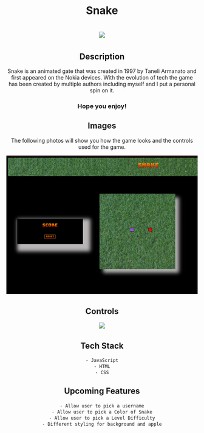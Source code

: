 
<div align="center">
<h1><strong>Snake</strong> 


<img src="https://media.giphy.com/media/26DN0U3SqKDG2fTFe/giphy.gif" width="px"/></h1>


<div align="center">

## <strong>Description</strong>

Snake is an animated gate that was created in 1997 by Taneli Armanato and first appeared on the Nokia devices. With the evolution of tech the game has been created by multiple authors including myself and I put a personal spin on it. 

### Hope you enjoy!



## <strong>Images</strong>
The following photos will show you how the game looks and the controls used for the game.

![Snake Frame](./images/Snake.png)

## <strong>Controls</strong>
![](./images/marcus-urbenz-cUIl28-EWeI-unsplash.jpg)
## <strong>Tech Stack</strong>

    - JavaScript
    - HTML
    - CSS


## <strong>Upcoming Features</strong>

    - Allow user to pick a username
    - Allow user to pick a Color of Snake
    - Allow user to pick a Level Difficulty
    - Different styling for background and apple